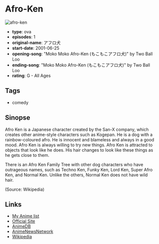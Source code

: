 # Afro-Ken

![afro-ken](https://cdn.myanimelist.net/images/anime/12/63903.jpg)

-   **type**: ova
-   **episodes**: 1
-   **original-name**: アフロ犬
-   **start-date**: 2001-06-25
-   **opening-song**: "Moko Moko Afro-Ken (もこもこアフロ犬)" by Two Ball Loo
-   **ending-song**: "Moko Moko Afro-Ken (もこもこアフロ犬)" by Two Ball Loo
-   **rating**: G - All Ages

## Tags

-   comedy

## Sinopse

Afro Ken is a Japanese character created by the San-X company, which creates other anime-style characters such as Kogepan. He is a dog with a rainbow-coloured afro. He is innocent and blameless and always in a good mood. Afro Ken is always willing to try new things. Afro Ken is attracted to objects that look like he does. His hair changes to look like these things as he gets close to them.

There is an Afro Ken Family Tree with other dog characters who have outrageous names, such as Techno Ken, Funky Ken, Lord Ken, Super Afro Ken, and Normal Ken. Unlike the others, Normal Ken does not have wild hair.

(Source: Wikipedia)

## Links

-   [My Anime list](https://myanimelist.net/anime/2796/Afro-Ken)
-   [Official Site](http://www.san-x.co.jp/afro/afro.html)
-   [AnimeDB](http://anidb.info/perl-bin/animedb.pl?show=anime&aid=4941)
-   [AnimeNewsNetwork](http://www.animenewsnetwork.com/encyclopedia/anime.php?id=8456)
-   [Wikipedia](http://en.wikipedia.org/wiki/Afro_Ken)

